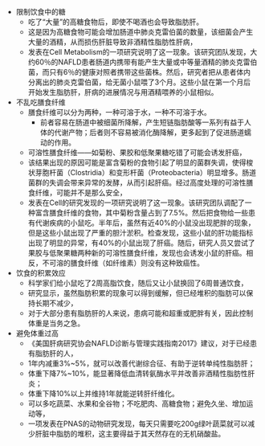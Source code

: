 - 限制饮食中的糖
	- 吃了“大量”的高糖食物后，即使不喝酒也会导致脂肪肝。
	- 这是因为高糖食物可能会增加肠道中肺炎克雷伯菌的数量，该细菌会产生大量的酒精，从而损伤肝脏导致非酒精性脂肪性肝病，
	- 发表在Cell Metabolism的一项研究说明了这一现象。该研究团队发现，大约60％的NAFLD患者肠道内携带有能产生大量或中等量酒精的肺炎克雷伯菌，而只有6％的健康对照者携带这些菌株。然后，研究者把从患者体内分离出的肺炎克雷伯菌，给无菌小鼠喂了3个月。这些小鼠在第一个月后开始发生脂肪肝，肝病的进展情况与用酒精喂养的小鼠相似。
- 不乱吃膳食纤维
	- 膳食纤维可以分为两种，一种可溶于水，一种不可溶于水。
		- 前者容易在肠道中被细菌所降解，产生短链脂肪酸等一系列有益于人体的代谢产物；后者则不容易被消化酶降解，更多起到了促进肠道蠕动的作用。
	- 可溶性膳食纤维——如菊粉、果胶和低聚果糖吃错了可能会诱发肝癌，
	- 该结果出现的原因可能是富含菊粉的食物引起了明显的菌群失调，使得梭状芽胞杆菌（Clostridia）和变形杆菌（Proteobacteria）明显增多。肠道菌群的失调会带来异常的发酵，从而引起肝癌。经过高度处理的可溶性膳食纤维，可能并不是那么安全，
	- 发表在Cell的研究发现的一项研究说明了这一现象。该研究团队调配了一种富含膳食纤维的食物，其中菊粉含量占到了7.5%。然后把食物给一些患有代谢疾病的小鼠吃。半年后，虽然有近40%的小鼠没出现肥胖的现象，但是这些小鼠出现了严重的胆汁淤积。检查发现，这些小鼠的肝功能指标出现了明显的异常，有40%的小鼠出现了肝癌。随后，研究人员又尝试了果胶与低聚果糖两种新的可溶性膳食纤维，发现也会诱发小鼠的肝癌。相反，不可溶的膳食纤维（如纤维素）则没有这种致癌性。
- 饮食的积累效应
	- 科学家们给小鼠吃了2周高脂饮食，随后又让小鼠换回了6周普通饮食，
	- 研究显示，虽然脂肪积累的现象可以得到缓解，但已经堆积的脂肪可以保持长期不减少，
	- 对于大部分患有脂肪肝的人来说，患病可能和超重或肥胖有关，因此控制体重是当务之急。
- 避免体重过高
	- 《美国肝病研究协会NAFLD诊断与管理实践指南2017》建议，对于已经患有脂肪肝的人，
	- 1年内减重3%~5%，就可以改善代谢综合征、有助于逆转单纯性脂肪肝；
	- 体重下降7%~10%，能显著降低血清转氨酶水平并改善非酒精性脂肪性肝炎；
	- 体重下降10%以上并维持1年就能逆转肝纤维化。
	- 可以多吃蔬菜、水果和全谷物；不吃肥肉、高糖食物；避免久坐、增加运动等，
	- 一项发表在PNAS的动物研究发现，每天只需要吃200g绿叶蔬菜就可以减少肝脏中脂肪的堆积，这主要得益于其天然存在的无机硝酸盐。